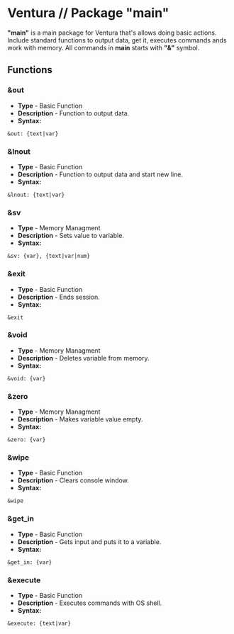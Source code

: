 # Ventura // Package "main"
**"main"** is a main package for Ventura that's allows doing basic actions.
Include standard functions to output data, get it, executes commands ands work with memory.
All commands in **main** starts with **"&"** symbol.
## Functions
### &out
- **Type** - Basic Function
- **Description** - Function to output data.
- **Syntax:**
```
&out: {text|var}
```

### &lnout
- **Type** - Basic Function
- **Description** - Function to output data and start new line.
- **Syntax:**
```
&lnout: {text|var}
```

### &sv
- **Type** - Memory Managment
- **Description** - Sets value to variable.
- **Syntax:**
```
&sv: {var}, {text|var|num}
```

### &exit
- **Type** - Basic Function
- **Description** - Ends session.
- **Syntax:**
```
&exit
```

### &void
- **Type** - Memory Managment
- **Description** - Deletes variable from memory.
- **Syntax:**
```
&void: {var}
```

### &zero
- **Type** - Memory Managment
- **Description** - Makes variable value empty.
- **Syntax:**
```
&zero: {var}
```

### &wipe
- **Type** - Basic Function
- **Description** - Clears console window.
- **Syntax:**
```
&wipe
```

### &get_in
- **Type** - Basic Function
- **Description** - Gets input and puts it to a variable.
- **Syntax:**
```
&get_in: {var}
```

### &execute
- **Type** - Basic Function
- **Description** - Executes commands with OS shell.
- **Syntax:**
```
&execute: {text|var}
```